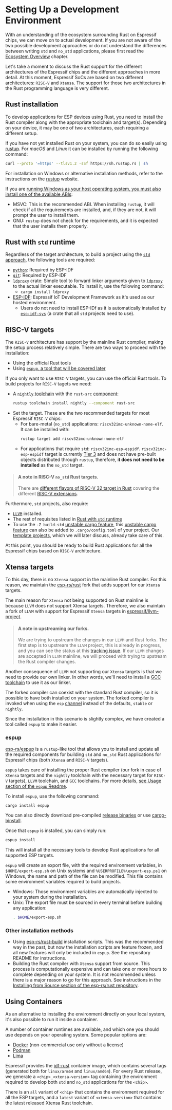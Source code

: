 # Setting Up a Development Environment

With an understanding of the ecosystem surrounding Rust on Espressif chips, we can move on to actual development. If you are not aware of the two possible development approaches or do not understand the differences between writing `std` and `no_std` applications, please first read the [Ecosystem Overview] chapter.

Let's take a moment to discuss the Rust support for the different architectures of the Espressif chips and the different approaches in more detail. At this moment, Espressif SoCs are based on two different architectures: `RISC-V` and `Xtensa`. The support for those two architectures in the Rust programming language is very different.

[Ecosystem Overview]: ../overview/index.md

## Rust installation

To develop applications for ESP devices using Rust, you need to install the Rust compiler along with the appropriate toolchain and target(s). Depending on your device, it may be one of two architectures, each requiring a different setup.

If you have not yet installed Rust on your system, you can do so easily using [rustup]. For _macOS_ and _Linux_ it can be installed by running the following command:

```bash
curl --proto '=https' --tlsv1.2 -sSf https://sh.rustup.rs | sh
```

For installation on Windows or alternative installation methods, refer to the instructions on the [rustup] website.

If you are [running Windows as your host operating system, you must also install one of the available ABIs]:
- MSVC: This is the recommended ABI. When installing `rustup`, it will check if all the requirements are installed, and, if they are not, it will prompt the user to install them.
- GNU: `rustup` does not check for the requirements, and it is expected that the user installs them properly.

[rustup]: https://rustup.rs/
[running Windows as your host operating system, you must also install one of the available ABIs]: https://rust-lang.github.io/rustup/installation/windows.html

## Rust with `std` runtime

Regardless of the target architecture, to build a project using the [`std` approach], the following tools are required:
- [`python`]: Required by ESP-IDF
- [`git`]: Required by ESP-IDF
- [`ldproxy`] crate: Simple tool to forward linker arguments given to [`ldproxy`] to the actual linker executable. To install it, use the following command:
  - `cargo install ldproxy`
- [ESP-IDF]: Espressif IoT Development Framework as it's used as our hosted environment.
  - Users do not need to install ESP-IDf as it is automatically installed by [`esp-idf-sys`] (a crate that all `std` projects need to use).

[`std` approach]: ../overview/using-the-standard-library.md
[`git`]: https://git-scm.com/downloads
[`python`]: https://www.python.org/downloads/
[`ldproxy`]: https://github.com/esp-rs/embuild/tree/master/ldproxy
[ESP-IDF]: https://github.com/espressif/esp-idf

## RISC-V targets

The `RISC-V` architecture has support by the mainline Rust compiler, making the setup process relatively simple. There are two ways to proceed with the installation:
- Using the official Rust tools
- Using [`espup`, a tool that will be covered later]

If you only want to use `RISC-V` targets, you can use the official Rust tools. To build projects for `RISC-V` tagets we need:
- A [`nightly` toolchain] with the `rust-src` [component]:
  ```bash
  rustup toolchain install nightly --component rust-src
  ```
- Set the target. These are the two recommended targets for most Espressif `RISC-V` chips:
  - For bare-metal (`no_std`) applications: `riscv32imc-unknown-none-elf`. It can be installed with:
    ```bash
    rustup target add riscv32imc-unknown-none-elf
    ```
  - For applications that require `std`: `riscv32imc-esp-espidf`. `riscv32imc-esp-espidf` target is currently [Tier 3] and does not have pre-built objects distributed through `rustup`, therefore, i**t does not need to be installed** as the `no_std` target.
> #### A note in RISC-V `no_std` Rust targets.
>
> There are [different flavors of RISC-V 32 target in Rust] covering the different [RISC-V extensions].

Furthermore, `std` projects, also require:
- [`LLVM`] installed.
- The rest of requisites listed in [Rust with `std` runtime]
- To use the `-Z build-std` [unstable cargo feature], this [unstable cargo feature] can also be added to `.cargo/config.toml` of your project. Our [template projects], which we will later discuss, already take care of this.

At this point, you should be ready to build Rust applications for all the Espressif chips based on `RISC-V` architecture.

[`espup`, a tool that will be covered later]: #espup
[`nightly` toolchain]: https://rust-lang.github.io/rustup/concepts/channels.html#working-with-nightly-rust
[component]: https://rust-lang.github.io/rustup/concepts/components.html
[template projects]: ../writing-your-own-application/generate-project-from-template.md
[unstable cargo feature]: https://doc.rust-lang.org/cargo/reference/unstable.html
[`LLVM`]: https://llvm.org/
[different flavors of RISC-V 32 target in Rust]: https://doc.rust-lang.org/nightly/rustc/platform-support.html#tier-2
[RISC-V extensions]: https://en.wikichip.org/wiki/risc-v/standard_extensions
[Tier 3]: https://doc.rust-lang.org/nightly/rustc/platform-support.html#tier-3
[`esp-idf-sys`]: https://github.com/esp-rs/esp-idf-sys
[Rust with `std` runtime]: #rust-with-std-runtime

## Xtensa targets

To this day, there is no `Xtensa` support in the mainline Rust compiler. For this reason, we maintain the [esp-rs/rust] fork that adds support for our `Xtensa` targets.

The main reason for `Xtensa` not being supported on Rust mainline is because `LLVM` does not support Xtensa targets. Therefore, we also maintain a fork of `LLVM` with support for Espressif `Xtensa` targets in [espressif/llvm-project].

> #### A note in upstreaming our forks.
>
> We are trying to upstream the changes in our `LLVM` and Rust forks.
> The first step is to upstream the `LLVM` project, this is already in progress,
> and you can see the status at this [tracking issue].
> If our `LLVM` changes are accepted in `LLVM` mainline, we will proceed with trying
> to upstream the Rust compiler changes.

Another consequence of `LLVM` not supporting our `Xtensa` targets is that we need to provide our own linker. In other words, we'll need to install a [GCC toolchain] to use it as our linker.

The forked compiler can coexist with the standard Rust compiler, so it is possible to have both installed on your system. The forked compiler is invoked when using the `esp` [channel] instead of the defaults, `stable` or `nightly`.

Since the installation in this scenario is slightly complex, we have created a tool called `espup` to make it easier.

[esp-rs/rust]: https://github.com/esp-rs/rust
[espressif/llvm-project]: https://github.com/espressif/llvm-project
[GCC toolchain]: https://github.com/espressif/crosstool-NG/
[tracking issue]: https://github.com/espressif/llvm-project/issues/4
[channel]: https://rust-lang.github.io/rustup/concepts/channels.html

### espup

[esp-rs/espup] is a `rustup`-like tool that allows you to install and update all the required components for building `std` and `no_std` Rust applications for Espressif chips (both `Xtensa` and `RISC-V` targets).

`espup` takes care of installing the proper Rust compiler (our fork in case of `Xtensa` targets and the `nightly` toolchain with the necessary target for `RISC-V` targets), `LLVM` toolchain, and `GCC` toolchains. For more details, [see Usage section of the `espup` Readme].

To install `espup`, use the following command:
```sh
cargo install espup
```
You can also directly download pre-compiled [release binaries] or use [cargo-binstall].

Once that `espup` is installed, you can simply run:
```sh
espup install
```

This will install all the necessary tools to develop Rust applications for all supported ESP targets.

`espup` will create an export file, with the required environment variables, in `$HOME/export-esp.sh` on Unix systems and `%USERPROFILE%\export-esp.ps1` on Windows, the name and path of the file can be modified. This file contains some environment variables required to build projects.
- Windows: Those environment variables are automatically injected to your system during the installation.
- Unix: The export file must be sourced in every terminal before building any application:
  ```sh
  . $HOME/export-esp.sh
  ```

[esp-rs/espup]: https://github.com/esp-rs/espup
[see Usage section of the `espup` Readme]: https://github.com/esp-rs/espup#usage
[release binaries]: https://github.com/esp-rs/espup/releases
[cargo-binstall]: https://github.com/cargo-bins/cargo-binstall

### Other installation methods

- Using [esp-rs/rust-build] installation scripts. This was the recommended way in the past, but now the installation scripts are feature frozen, and all new features will only be included in `espup`. See the repository README for instructions.
- Building the Rust compiler with `Xtensa` support from source. This process is computationally expensive and can take one or more hours to complete depending on your system. It is not recommended unless there is a major reason to go for this approach. See instructions in the [Installing from Source section of the esp-rs/rust repository].

[esp-rs/rust-build]: https://github.com/esp-rs/rust-build
[Installing from Source section of the esp-rs/rust repository]: https://github.com/esp-rs/rust#installing-from-source

## Using Containers

As an alternative to installing the environment directly on your local system, it's also possible to run it inside a container.

A number of container runtimes are available, and which one you should use depends on your operating system. Some popular options are:

- [Docker] (non-commercial use only without a license)
- [Podman]
- [Lima]

Espressif provides the [idf-rust] container image, which contains several tags (generated both for `linux/arm64` and `linux/amd64`). For every Rust release, we generate a `<chip>_<xtensa-version>` tag containing the environment required to develop both
`std` and `no_std` applications for the `<chip>`.

There is an `all` variant of `<chip>` that contains the environment required for all the ESP targets, and a `latest` variant of `<xtensa-version>` that contains the latest released Xtensa Rust toolchain.

[Docker]: https://www.docker.com/
[Podman]: https://podman.io/
[Lima]: https://github.com/lima-vm/lima
[idf-rust]: https://hub.docker.com/r/espressif/idf-rust/tags
